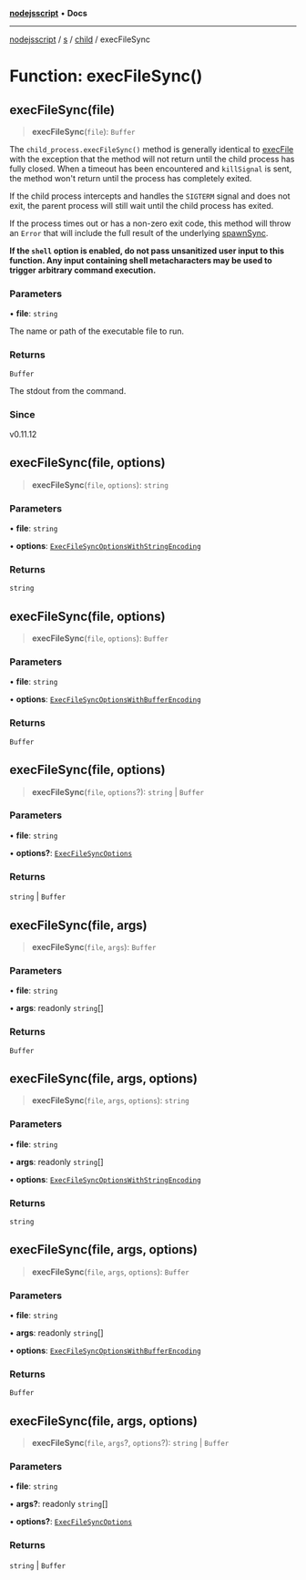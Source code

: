[**nodejsscript**](../../../../../README.md) • **Docs**

***

[nodejsscript](../../../../../README.md) / [s](../../../README.md) / [child](../README.md) / execFileSync

# Function: execFileSync()

## execFileSync(file)

> **execFileSync**(`file`): `Buffer`

The `child_process.execFileSync()` method is generally identical to [execFile](execFile.md) with the exception that the method will not
return until the child process has fully closed. When a timeout has been
encountered and `killSignal` is sent, the method won't return until the process
has completely exited.

If the child process intercepts and handles the `SIGTERM` signal and
does not exit, the parent process will still wait until the child process has
exited.

If the process times out or has a non-zero exit code, this method will throw an `Error` that will include the full result of the underlying [spawnSync](spawnSync.md).

**If the `shell` option is enabled, do not pass unsanitized user input to this**
**function. Any input containing shell metacharacters may be used to trigger**
**arbitrary command execution.**

### Parameters

• **file**: `string`

The name or path of the executable file to run.

### Returns

`Buffer`

The stdout from the command.

### Since

v0.11.12

## execFileSync(file, options)

> **execFileSync**(`file`, `options`): `string`

### Parameters

• **file**: `string`

• **options**: [`ExecFileSyncOptionsWithStringEncoding`](../interfaces/ExecFileSyncOptionsWithStringEncoding.md)

### Returns

`string`

## execFileSync(file, options)

> **execFileSync**(`file`, `options`): `Buffer`

### Parameters

• **file**: `string`

• **options**: [`ExecFileSyncOptionsWithBufferEncoding`](../interfaces/ExecFileSyncOptionsWithBufferEncoding.md)

### Returns

`Buffer`

## execFileSync(file, options)

> **execFileSync**(`file`, `options`?): `string` \| `Buffer`

### Parameters

• **file**: `string`

• **options?**: [`ExecFileSyncOptions`](../interfaces/ExecFileSyncOptions.md)

### Returns

`string` \| `Buffer`

## execFileSync(file, args)

> **execFileSync**(`file`, `args`): `Buffer`

### Parameters

• **file**: `string`

• **args**: readonly `string`[]

### Returns

`Buffer`

## execFileSync(file, args, options)

> **execFileSync**(`file`, `args`, `options`): `string`

### Parameters

• **file**: `string`

• **args**: readonly `string`[]

• **options**: [`ExecFileSyncOptionsWithStringEncoding`](../interfaces/ExecFileSyncOptionsWithStringEncoding.md)

### Returns

`string`

## execFileSync(file, args, options)

> **execFileSync**(`file`, `args`, `options`): `Buffer`

### Parameters

• **file**: `string`

• **args**: readonly `string`[]

• **options**: [`ExecFileSyncOptionsWithBufferEncoding`](../interfaces/ExecFileSyncOptionsWithBufferEncoding.md)

### Returns

`Buffer`

## execFileSync(file, args, options)

> **execFileSync**(`file`, `args`?, `options`?): `string` \| `Buffer`

### Parameters

• **file**: `string`

• **args?**: readonly `string`[]

• **options?**: [`ExecFileSyncOptions`](../interfaces/ExecFileSyncOptions.md)

### Returns

`string` \| `Buffer`
